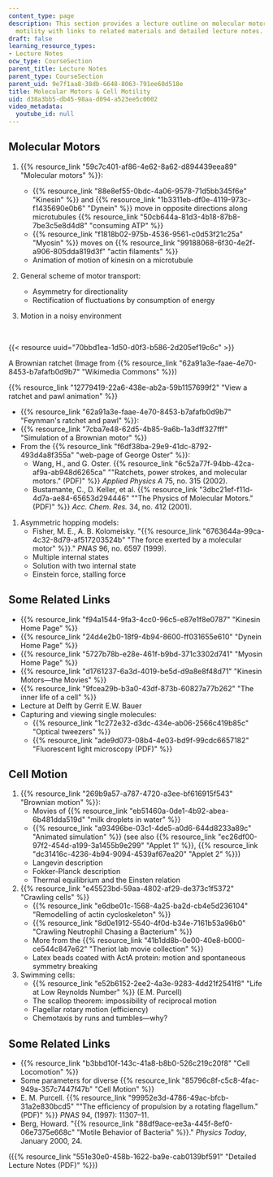```yaml
---
content_type: page
description: This section provides a lecture outline on molecular motors  and cell
  motility with links to related materials and detailed lecture notes.
draft: false
learning_resource_types:
- Lecture Notes
ocw_type: CourseSection
parent_title: Lecture Notes
parent_type: CourseSection
parent_uid: 9e7f1aa8-38db-6648-8063-791ee60d518e
title: Molecular Motors & Cell Motility
uid: d38a3bb5-db45-98aa-d094-a523ee5c0002
video_metadata:
  youtube_id: null
---
```

## Molecular Motors

1. {{% resource_link "59c7c401-af86-4e62-8a62-d894439eea89" "Molecular motors" %}}:       
      
    - {{% resource_link "88e8ef55-0bdc-4a06-9578-71d5bb345f6e" "Kinesin" %}} and {{% resource_link "1b3311eb-df0e-4119-973c-f1435690e0b6" "Dynein" %}} move in opposite directions along microtubules {{% resource_link "50cb644a-81d3-4b18-87b8-7be3c5e8d4d8" "consuming ATP" %}}
    - {{% resource_link "f1818b02-975b-4536-9561-c0d53f21c25a" "Myosin" %}} moves on {{% resource_link "99188068-6f30-4e2f-a906-805dda819d3f" "actin filaments" %}}
    - Animation of motion of kinesin on a microtubule
2. General scheme of motor transport:       
      
    - Asymmetry for directionality
    - Rectification of fluctuations by consumption of energy
3. Motion in a noisy environment       
      
     

{{< resource uuid="70bbd1ea-1d50-d0f3-b586-2d205ef19c6c" >}}

A Brownian ratchet (Image from {{% resource_link "62a91a3e-faae-4e70-8453-b7afafb0d9b7" "Wikimedia Commons" %}})

{{% resource_link "12779419-22a6-438e-ab2a-59b1157699f2" "View a ratchet and pawl animation" %}}

- {{% resource_link "62a91a3e-faae-4e70-8453-b7afafb0d9b7" "Feynman's ratchet and pawl" %}}:
- {{% resource_link "7cba7e48-62d5-4b85-9a6b-1a3dff327fff" "Simulation of a Brownian motor" %}}
- From the {{% resource_link "f6df38ba-29e9-41dc-8792-493d4a8f355a" "web-page of George Oster" %}}:
    - Wang, H., and G. Oster. {{% resource_link "6c52a77f-94bb-42ca-af9a-ab948d6265ca" "\"Ratchets, power strokes, and molecular motors.\" (PDF)" %}} *Applied Physics A* 75, no. 315 (2002).
    - Bustamante, C., D. Keller, et al. {{% resource_link "3dbc21ef-f11d-4d7a-ae84-65653d294446" "\"The Physics of Molecular Motors.\" (PDF)" %}} *Acc. Chem. Res.* 34, no. 412 (2001).

1. Asymmetric hopping models:
    - Fisher, M. E., A. B. Kolomeisky. "{{% resource_link "6763644a-99ca-4c32-8d79-af517203524b" "The force exerted by a molecular motor" %}}." *PNAS* 96, no. 6597 (1999).
    - Multiple internal states
    - Solution with two internal state
    - Einstein force, stalling force

## Some Related Links

- {{% resource_link "f94a1544-9fa3-4cc0-96c5-e87e1f8e0787" "Kinesin Home Page" %}}
- {{% resource_link "24d4e2b0-18f9-4b94-8600-ff031655e610" "Dynein Home Page" %}}
- {{% resource_link "5727b78b-e28e-461f-b9bd-371c3302d741" "Myosin Home Page" %}}
- {{% resource_link "d1761237-6a3d-4019-be5d-d9a8e8f48d71" "Kinesin Motors—the Movies" %}}
- {{% resource_link "9fcea29b-b3a0-43df-873b-60827a77b262" "The inner life of a cell" %}}
- Lecture at Delft by Gerrit E.W. Bauer 
- Capturing and viewing single molecules:
    - {{% resource_link "1c272e32-d3dc-434e-ab06-2566c419b85c" "Optical tweezers" %}}
    - {{% resource_link "ade9d073-08b4-4e03-bd9f-99cdc6657182" "Fluorescent light microscopy (PDF)" %}}

## Cell Motion

1. {{% resource_link "269b9a57-a787-4720-a3ee-bf616915f543" "Brownian motion" %}}: 
    - Movies of {{% resource_link "eb51460a-0de1-4b92-abea-6b481dda519d" "milk droplets in water" %}}
    - {{% resource_link "a93496be-03c1-4de5-a0d6-644d8233a89c" "Animated simulation" %}} (see also {{% resource_link "ec26df00-97f2-454d-a199-3a1455b9e299" "Applet 1" %}}, {{% resource_link "dc31416c-4236-4b94-9094-4539af67ea20" "Applet 2" %}})
    - Langevin description
    - Fokker-Planck description
    - Thermal equilibrium and the Einsten relation
2. {{% resource_link "e45523bd-59aa-4802-af29-de373c1f5372" "Crawling cells" %}}
    - {{% resource_link "e6dbe01c-1568-4a25-ba2d-cb4e5d236104" "Remodelling of actin cycloskeleton" %}}
    - {{% resource_link "8d0e1912-5540-4f0d-b34e-7161b53a96b0" "Crawling Neutrophil Chasing a Bacterium" %}}
    - More from the {{% resource_link "41b1dd8b-0e00-40e8-b000-ce544c847e62" "Theriot lab movie collection" %}}
    - Latex beads coated with ActA protein: motion and spontaneous symmetry breaking
3. Swimming cells:
    - {{% resource_link "e52b6152-2ee2-4a3e-9283-4dd21f2541f8" "Life at Low Reynolds Number" %}} (E.M. Purcell)
    - The scallop theorem: impossibility of reciprocal motion
    - Flagellar rotary motion (efficiency)
    - Chemotaxis by runs and tumbles—why?

## Some Related Links

- {{% resource_link "b3bbd10f-143c-41a8-b8b0-526c219c20f8" "Cell Locomotion" %}}
- Some parameters for diverse {{% resource_link "85796c8f-c5c8-4fac-949a-357c7447f47b" "Cell Motion" %}}
- E. M. Purcell. {{% resource_link "99952e3d-4786-49ac-bfcb-31a2e830bcd5" "\"The efficiency of propulsion by a rotating flagellum.\" (PDF)" %}} *PNAS* 94, (1997): 11307–11.
- Berg, Howard. "{{% resource_link "88df9ace-ee3a-445f-8ef0-06e7375e668c" "Motile Behavior of Bacteria" %}}." *Physics Today*, January 2000, 24.

({{% resource_link "551e30e0-458b-1622-ba9e-cab0139bf591" "Detailed Lecture Notes (PDF)" %}})